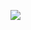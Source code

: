 <!--
author: Justin
head: 组织多样化
date: 2021-06-01
title: 
tags: 日记
images: http://pingodata.qiniudn.com/cube2.jpg
category: 日记
status: publish
summary: 一个组织里，什么样的人都需要有，镇山的虎、远见的鹰、善战的狼、敏捷的豹、忠诚的狗，各司其职。
-->

![](http://www.ranjia.online/blog/img/20210601.jpeg)

## 